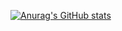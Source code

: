 [![Anurag's GitHub stats](https://github-readme-stats.vercel.app/api?username=aes256ctr)](https://github.com/anuraghazra/github-readme-stats)
